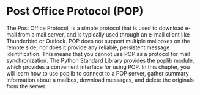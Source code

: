 # Post Office Protocol (POP)

The Post Office Protocol, is a simple protocol that is used to download e-mail from a mail server,
and is typically used through an e-mail client like Thunderbird or Outlook.
POP does not support multiple mailboxes
on the remote side, nor does it provide any reliable, persistent message identification. This means that
you cannot use POP as a protocol for mail synchronization.
The Python Standard Library provides the [poplib](https://docs.python.org/2/library/poplib.html?highlight=poplib#poplib) module, which provides a convenient interface for
using POP. In this chapter, you will learn how to use poplib to connect to a POP server, gather summary
information about a mailbox, download messages, and delete the originals from the server.
